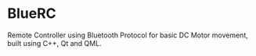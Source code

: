 # BlueRC
Remote Controller using Bluetooth Protocol for basic DC Motor movement, built using C++, Qt and QML.
